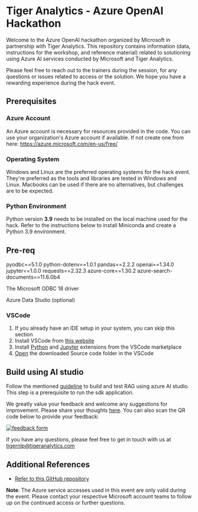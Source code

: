 # Tiger Analytics - Azure OpenAI Hackathon

Welcome to the Azure OpenAI hackathon organized by Microsoft in partnership with Tiger Analytics. This repository contains information (data, instructions for the workshop, and reference material) related to solutioning using Azure AI services conducted by Microsoft and Tiger Analytics.


Please feel free to reach out to the trainers during the session, for any questions or issues related to access or the
solution. We hope you have a rewarding experience during the hack event.

## Prerequisites

### Azure Account

An Azure account is necessary for resources provided in the code. You can use your organization's Azure account if available. If not create one from here: <https://azure.microsoft.com/en-us/free/>

### Operating System

Windows and Linux are the preferred operating systems for the hack event. They're preferred as the tools and libraries are tested in Windows and Linux. Macbooks can be used if there are no alternatives, but challenges are to be expected.

### Python Environment

Python version **3.9** needs to be installed on the local machine used for the hack. Refer to the instructions below to install Miniconda and create a Python 3.9 environment.

## Pre-req
pyodbc==5.1.0
python-dotenv==1.0.1
pandas==2.2.2
openai==1.34.0
jupyter==1.0.0
requests==2.32.3
azure-core==1.30.2
azure-search-documents==11.6.0b4

The Microsoft ODBC 18 driver

Azure Data Studio (optional)

### VSCode

1. If you already have an IDE setup in your system, you can skip this section
2. Install VSCode from [this website](https://code.visualstudio.com/download)
3. Install [Python](https://marketplace.visualstudio.com/items?itemName=ms-python.python) and [Jupyter](https://marketplace.visualstudio.com/items?itemName=ms-toolsai.jupyter) extensions from the VSCode marketplace
4. [Open](https://code.visualstudio.com/docs/editor/workspaces#_how-do-i-open-a-vs-code-workspace) the downloaded Source code folder in the VSCode


## Build using AI studio
Follow the mentioned [guideline](instructions/ms_hack_steps_ai_studio.pdf) to build and test RAG using azure AI studio. This step is a prerequisite to run the sdk application.


We greatly value your feedback and welcome any suggestions for improvement. Please share your thoughts [here](https://forms.office.com/r/yhjtPtAFxy). You can also scan the QR code below to provide your feedback:

[![feedback form](codes/images/README/hack_feedback_24_QR.png "Feedback form")](https://forms.office.com/r/yhjtPtAFxy)

If you have any questions, please feel free to get in touch with us at <tigernlp@tigeranalytics.com>

## Additional References

* [Refer to this GitHub repository](https://github.com/Azure/aistudio-copilot-sample)

**Note**: The Azure service accesses used in this event are only valid during the event. Please contact your respective Microsoft account teams to follow up on the continued access or further questions.
